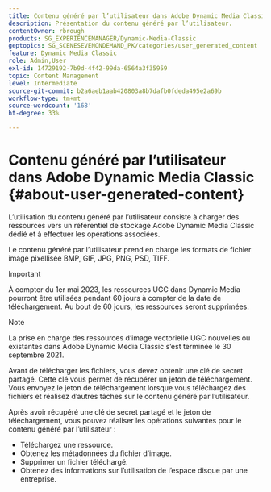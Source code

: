 ```yaml
---
title: Contenu généré par l’utilisateur dans Adobe Dynamic Media Classic
description: Présentation du contenu généré par l’utilisateur.
contentOwner: rbrough
products: SG_EXPERIENCEMANAGER/Dynamic-Media-Classic
geptopics: SG_SCENESEVENONDEMAND_PK/categories/user_generated_content
feature: Dynamic Media Classic
role: Admin,User
exl-id: 14729192-7b9d-4f42-99da-6564a3f35959
topic: Content Management
level: Intermediate
source-git-commit: b2a6aeb1aab420803a8b7dafb0fdeda495e2a69b
workflow-type: tm+mt
source-wordcount: '168'
ht-degree: 33%

---
```


# Contenu généré par l’utilisateur dans Adobe Dynamic Media Classic {#about-user-generated-content}

L’utilisation du contenu généré par l’utilisateur consiste à charger des ressources vers un référentiel de stockage Adobe Dynamic Media Classic dédié et à effectuer les opérations associées.

Le contenu généré par l’utilisateur prend en charge les formats de fichier image pixellisée BMP, GIF, JPG, PNG, PSD, TIFF.

>[!IMPORTANT]
>
>À compter du 1er mai 2023, les ressources UGC dans Dynamic Media pourront être utilisées pendant 60 jours à compter de la date de téléchargement. Au bout de 60 jours, les ressources seront supprimées.

<!-- * Vector: AI, EPS (EPS files from Adobe Illustrator 2018 are not supported), PDF (only when the PDF file is previously opened and saved in Adobe Illustrator CS6) -->

>[!NOTE]
>
>La prise en charge des ressources d’image vectorielle UGC nouvelles ou existantes dans Adobe Dynamic Media Classic s’est terminée le 30 septembre 2021.

Avant de télécharger les fichiers, vous devez obtenir une clé de secret partagé. Cette clé vous permet de récupérer un jeton de téléchargement. Vous envoyez le jeton de téléchargement lorsque vous téléchargez des fichiers et réalisez d’autres tâches sur le contenu généré par l’utilisateur.

Après avoir récupéré une clé de secret partagé et le jeton de téléchargement, vous pouvez réaliser les opérations suivantes pour le contenu généré par l’utilisateur :

* Téléchargez une ressource.
* Obtenez les métadonnées du fichier d’image.
* Supprimer un fichier téléchargé.
* Obtenez des informations sur l’utilisation de l’espace disque par une entreprise.

